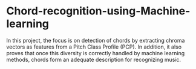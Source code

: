 # Chord-recognition-using-Machine-learning
In this project, the focus is on detection of chords by extracting chroma vectors as features from a Pitch Class Profile (PCP). In addition, it also proves that once this diversity is correctly handled by machine learning methods, chords form an adequate description for recognizing music.
